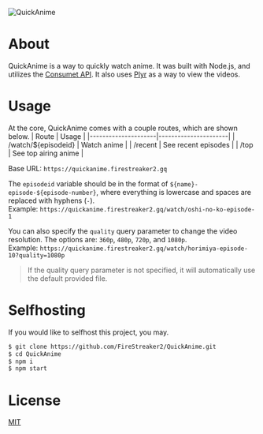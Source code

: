 ![QuickAnime](https://socialify.git.ci/FireStreaker2/QuickAnime/image?description=1&forks=1&issues=1&name=1&owner=1&pulls=1&stargazers=1&theme=Dark)

# About
QuickAnime is a way to quickly watch anime. It was built with Node.js, and utilizes the <a href="https://github.com/consumet/api.consumet.org">Consumet API</a>. It also uses <a href="https://github.com/sampotts/plyr">Plyr</a> as a way to view the videos.

# Usage
At the core, QuickAnime comes with a couple routes, which are shown below.
| Route               | Usage                |
|---------------------|----------------------|
| /watch/${episodeid} | Watch anime          |
| /recent             | See recent episodes  |
| /top                | See top airing anime |

Base URL: ``https://quickanime.firestreaker2.gq``   

The ``episodeid`` variable should be in the format of ``${name}-episode-${episode-number}``, where everything is lowercase and spaces are replaced with hyphens (``-``).  
Example: ``https://quickanime.firestreaker2.gq/watch/oshi-no-ko-episode-1``

You can also specify the ``quality`` query parameter to change the video resolution. The options are: ``360p``, ``480p``, ``720p``, and ``1080p``.  
Example: ``https://quickanime.firestreaker2.gq/watch/horimiya-episode-10?quality=1080p``  

> If the quality query parameter is not specified, it will automatically use the default provided file.

# Selfhosting
If you would like to selfhost this project, you may.
```bash
$ git clone https://github.com/FireStreaker2/QuickAnime.git
$ cd QuickAnime
$ npm i
$ npm start
```

# License
<a href="https://github.com/FireStreaker2/QuickAnime/blob/main/LICENSE">MIT</a>